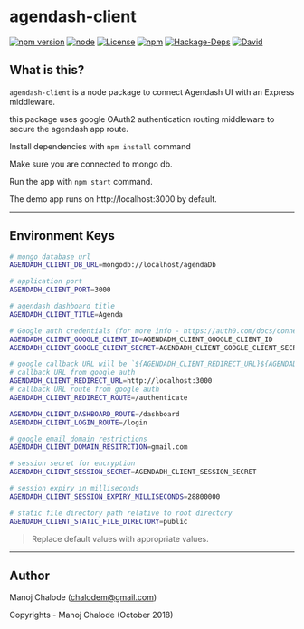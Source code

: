 # agendash-client

[![npm version][npm-image]][npm-url]
[![node][node-version-image]][node-version-url]
[![License][license-image]][license-url]
[![npm][downloads-image]][downloads-url]
[![Hackage-Deps][dependency-image]][dependency-url]
[![David][dev-dependency-image]][dev-dependency-url]

[npm-url]: https://www.npmjs.com/package/agendash-client
[npm-image]: https://img.shields.io/npm/v/agendash-client.svg

[license-url]: https://opensource.org/licenses/MIT
[license-image]: https://img.shields.io/npm/l/make-coverage-badge.svg

[downloads-url]: https://www.npmjs.com/package/agendash-client
[downloads-image]: https://img.shields.io/npm/dm/agendash-client.svg

[node-version-url]: https://github.com/manojc/agendash-client
[node-version-image]: https://img.shields.io/badge/node-%3E=6.0-blue.svg?style=flat-square

[dependency-url]: https://www.npmjs.com/package/agendash-client
[dependency-image]: https://img.shields.io/hackage-deps/v/lens.svg

[dev-dependency-url]: https://www.npmjs.com/package/agendash-client
[dev-dependency-image]: https://img.shields.io/david/dev/manojc/agendash-client.svg

## What is this?

`agendash-client` is a node package to connect Agendash UI with an Express middleware.

this package uses google OAuth2 authentication routing middleware to secure the agendash app route.

Install dependencies with `npm install` command

Make sure you are connected to mongo db.

Run the app with `npm start` command.

The demo app runs on http://localhost:3000 by default.

---

## Environment Keys

``` bash
# mongo database url
AGENDADH_CLIENT_DB_URL=mongodb://localhost/agendaDb

# application port
AGENDADH_CLIENT_PORT=3000

# agendash dashboard title
AGENDADH_CLIENT_TITLE=Agenda

# Google auth credentials (for more info - https://auth0.com/docs/connections/social/google)
AGENDADH_CLIENT_GOOGLE_CLIENT_ID=AGENDADH_CLIENT_GOOGLE_CLIENT_ID
AGENDADH_CLIENT_GOOGLE_CLIENT_SECRET=AGENDADH_CLIENT_GOOGLE_CLIENT_SECRET

# google callback URL will be `${AGENDADH_CLIENT_REDIRECT_URL}${AGENDADH_CLIENT_REDIRECT_ROUTE}`
# callback URL from google auth
AGENDADH_CLIENT_REDIRECT_URL=http://localhost:3000
# callback URL route from google auth
AGENDADH_CLIENT_REDIRECT_ROUTE=/authenticate

AGENDADH_CLIENT_DASHBOARD_ROUTE=/dashboard
AGENDADH_CLIENT_LOGIN_ROUTE=/login

# google email domain restrictions
AGENDADH_CLIENT_DOMAIN_RESITRCTION=gmail.com

# session secret for encryption
AGENDADH_CLIENT_SESSION_SECRET=AGENDADH_CLIENT_SESSION_SECRET

# session expiry in milliseconds
AGENDADH_CLIENT_SESSION_EXPIRY_MILLISECONDS=28800000

# static file directory path relative to root directory
AGENDADH_CLIENT_STATIC_FILE_DIRECTORY=public

```

> Replace default values with appropriate values.


---

## Author

Manoj Chalode (chalodem@gmail.com)

Copyrights - Manoj Chalode (October  2018)

